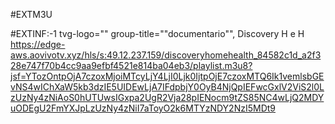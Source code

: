 #EXTM3U

#EXTINF:-1 tvg-logo="" group-title=""documentario"", Discovery H e H 
https://edge-aws.aovivotv.xyz/hls/s:49.12.237.159/discoveryhomehealth_84582c1d_a2f328e747f70b4cc9aa9efbf4521e814ba04eb3/playlist.m3u8?jsf=YTozOntpOjA7czoxMjoiMTcyLjY4LjI0Ljk0IjtpOjE7czoxMTQ6Ik1vemlsbGEvNS4wIChXaW5kb3dzIE5UIDEwLjA7IFdpbjY0OyB4NjQpIEFwcGxlV2ViS2l0LzUzNy4zNiAoS0hUTUwsIGxpa2UgR2Vja28pIENocm9tZS85NC4wLjQ2MDYuODEgU2FmYXJpLzUzNy4zNiI7aToyO2k6MTYzNDY2NzI5MDt9


